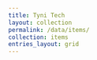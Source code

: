 ```yaml
---
title: Tyni Tech
layout: collection
permalink: /data/items/
collection: items
entries_layout: grid
---
```


